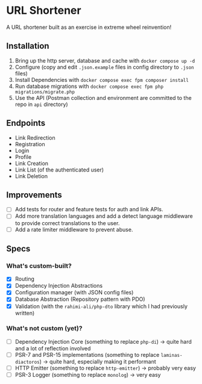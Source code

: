 # URL Shortener

A URL shortener built as an exercise in extreme wheel reinvention!

## Installation
1. Bring up the http server, database and cache with `docker compose up -d`
2. Configure (copy and edit `.json.example` files in config directory to `.json` files)
3. Install Dependencies with `docker compose exec fpm composer install`
4. Run database migrations with `docker compose exec fpm php migrations/migrate.php`
5. Use the API (Postman collection and environment are committed to the repo in `api` directory)

## Endpoints
- Link Redirection
- Registration
- Login
- Profile
- Link Creation
- Link List (of the authenticated user)
- Link Deletion

## Improvements
- [ ] Add tests for router and feature tests for auth and link APIs.
- [ ] Add more translation languages and add a detect language middleware to provide correct translations to the user.
- [ ] Add a rate limiter middleware to prevent abuse.

## Specs

### What's custom-built?
- [x] Routing
- [x] Dependency Injection Abstractions
- [x] Configuration manager (with JSON config files)
- [x] Database Abstraction (Repository pattern with PDO)
- [x] Validation (with the `rahimi-ali/php-dto` library which I had previously written)

### What's not custom (yet)?
- [ ] Dependency Injection Core (something to replace `php-di`) -> quite hard and a lot of reflection involved
- [ ] PSR-7 and PSR-15 implementations (something to replace `laminas-diactoros`) -> quite hard, especially making it performant
- [ ] HTTP Emitter (something to replace `http-emitter`) -> probably very easy
- [ ] PSR-3 Logger (something to replace `monolog`) -> very easy